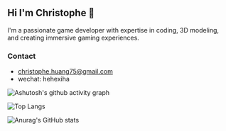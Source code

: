 ## Hi I'm Christophe 👋

I'm a passionate game developer with expertise in coding, 3D modeling, and creating immersive gaming experiences.

### Contact
- christophe.huang75@gmail.com
- wechat: hehexiha

![Ashutosh's github activity graph](https://github-readme-activity-graph.vercel.app/graph?username=ChristopheHuang)

![Top Langs](https://github-readme-stats.vercel.app/api/top-langs/?username=ChristopheHuang)

![Anurag's GitHub stats](https://github-readme-stats.vercel.app/api?username=ChristopheHuang)

<!--
**ChristopheHuang/ChristopheHuang** is a ✨ _special_ ✨ repository because its `README.md` (this file) appears on your GitHub profile.

Here are some ideas to get you started:

- 🔭 I’m currently working on ...
- 🌱 I’m currently learning ...
- 👯 I’m looking to collaborate on ...
- 🤔 I’m looking for help with ...
- 💬 Ask me about ...
- 📫 How to reach me: ...
- 😄 Pronouns: ...
- ⚡ Fun fact: ...
-->
